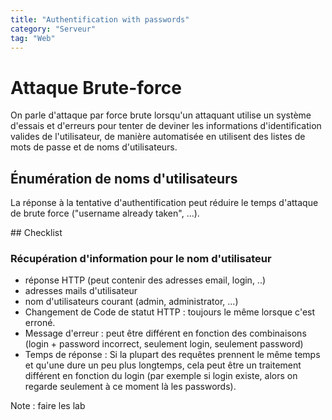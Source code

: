 ```yaml
---
title: "Authentification with passwords"
category: "Serveur"
tag: "Web"
---
```


# Attaque Brute-force

On parle d'attaque par force brute lorsqu'un attaquant utilise un système d'essais et d'erreurs pour tenter de deviner les informations d'identification valides de l'utilisateur,  de manière automatisée en utilisent des listes de mots de passe et de noms d'utilisateurs. 



## Énumération de noms d'utilisateurs
La réponse à la tentative d'authentification peut réduire le temps d'attaque de brute force ("username already taken", ...).


## Checklist
### Récupération d'information pour le nom d'utilisateur
- réponse HTTP (peut contenir des adresses email, login, ..)
- adresses mails d'utilisateur
- nom d'utilisateurs courant (admin, administrator, ...)
- Changement de Code de statut HTTP : toujours le même lorsque c'est erroné.
- Message d'erreur : peut être différent en fonction des combinaisons (login + password incorrect, seulement login, seulement password)
- Temps de réponse : Si la plupart des requêtes prennent le même temps et qu'une dure un peu plus longtemps, cela peut être un traitement différent en fonction du login (par exemple si login existe, alors on regarde seulement à ce moment là les passwords).

Note : faire les lab




